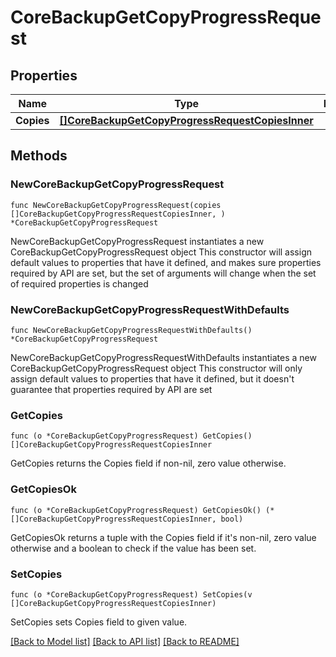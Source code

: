 # CoreBackupGetCopyProgressRequest

## Properties

Name | Type | Description | Notes
------------ | ------------- | ------------- | -------------
**Copies** | [**[]CoreBackupGetCopyProgressRequestCopiesInner**](CoreBackupGetCopyProgressRequestCopiesInner.md) |  | 

## Methods

### NewCoreBackupGetCopyProgressRequest

`func NewCoreBackupGetCopyProgressRequest(copies []CoreBackupGetCopyProgressRequestCopiesInner, ) *CoreBackupGetCopyProgressRequest`

NewCoreBackupGetCopyProgressRequest instantiates a new CoreBackupGetCopyProgressRequest object
This constructor will assign default values to properties that have it defined,
and makes sure properties required by API are set, but the set of arguments
will change when the set of required properties is changed

### NewCoreBackupGetCopyProgressRequestWithDefaults

`func NewCoreBackupGetCopyProgressRequestWithDefaults() *CoreBackupGetCopyProgressRequest`

NewCoreBackupGetCopyProgressRequestWithDefaults instantiates a new CoreBackupGetCopyProgressRequest object
This constructor will only assign default values to properties that have it defined,
but it doesn't guarantee that properties required by API are set

### GetCopies

`func (o *CoreBackupGetCopyProgressRequest) GetCopies() []CoreBackupGetCopyProgressRequestCopiesInner`

GetCopies returns the Copies field if non-nil, zero value otherwise.

### GetCopiesOk

`func (o *CoreBackupGetCopyProgressRequest) GetCopiesOk() (*[]CoreBackupGetCopyProgressRequestCopiesInner, bool)`

GetCopiesOk returns a tuple with the Copies field if it's non-nil, zero value otherwise
and a boolean to check if the value has been set.

### SetCopies

`func (o *CoreBackupGetCopyProgressRequest) SetCopies(v []CoreBackupGetCopyProgressRequestCopiesInner)`

SetCopies sets Copies field to given value.



[[Back to Model list]](../README.md#documentation-for-models) [[Back to API list]](../README.md#documentation-for-api-endpoints) [[Back to README]](../README.md)


